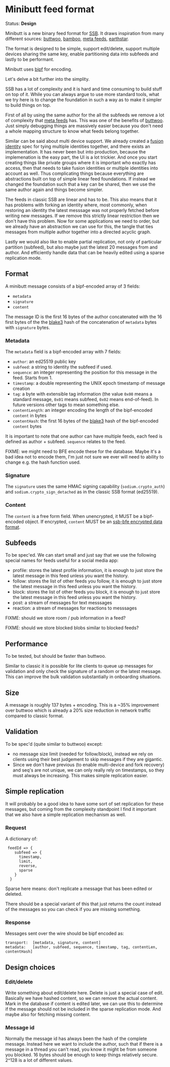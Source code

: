 # Minibutt feed format

Status: **Design**

Minibutt is a new binary feed format for [SSB]. It draws inspiration
from many different sources: [buttwoo], [bamboo], [meta feeds],
[earthstar].

The format is designed to be simple, support edit/delete, support
multiple devices sharing the same key, enable partitioning data into
subfeeds and lastly to be performant.

Minibutt uses [bipf] for encoding.

Let's delve a bit further into the simplity.

SSB has a lot of complexity and it is hard and time consuming to build
stuff on top of it. While you can always argue to use more standard
tools, what we try here is to change the foundation in such a way as
to make it simpler to build things on top.

First of all by using the same author for the all the subfeeds we
remove a lot of complexity that [meta feeds] has. This was one of the
benefits of [buttwoo]. Just simply debugging things are massively
easier because you don't need a whole mapping structure to know what
feeds belong together.

Similar can be said about multi device support. We already created a
[fusion identity] spec for tying multiple identities together, and
there exists an implementation. It has never been but into production,
because the implemenation is the easy part, the UI is a lot
trickier. And once you start creating things like private groups where
it is important who exactly has access, then that needs to take fusion
identities or multiple identities into account as well. Thus
complicating things because everything are abstractions built on top
of simple linear feed foundations. If instead we changed the
foundation such that a key can be shared, then we use the same author
again and things become simpler.

The feeds in classic SSB are linear and has to be. This also means
that it has problems with forking an identity where, most commonly,
when restoring an identity the latest messsage was not properly
fetched before writing new messages. If we remove this strictly linear
restriction then we don't have this problem. Now for some applications
we need to order, but we already have an abstraction we can use for
this, the tangle that ties messages from multiple author together into
a directed acyclic graph.

Lastly we would also like to enable partial replication, not only of
particular partition (subfeed), but also maybe just the latest 20
messages from and author. And efficiently handle data that can be
heavily edited using a sparse replication mode.

## Format

A minibutt message consists of a bipf-encoded array of 3 fields:

- `metadata`
- `signature`
- `content`

The message ID is the first 16 bytes of the author concatenated with
the 16 first bytes of the the [blake3] hash of the concatenation of
`metadata` bytes with `signature` bytes.

### Metadata

The `metadata` field is a bipf-encoded array with 7 fields:

 - `author`: an ed25519 public key
 - `subfeed`: a string to identity the subfeed if used.
 - `sequence`: an integer representing the position for this message in
   the feed. Starts from 1.
 - `timestamp`: a double representing the UNIX epoch timestamp of 
   message creation
 - `tag`: a byte with extensible tag information (the value `0x00`
   means a standard message, `0x01` means subfeed, `0x02` means
   end-of-feed). In future versions other tags to mean something
   else.
 - `contentLength`: an integer encoding the length of the bipf-encoded `content` in bytes
 - `contentHash`: the first 16 bytes of the [blake3] hash of the bipf-encoded
    `content` bytes
    
It is important to note that one author can have multiple feeds, each
feed is defined as author + subfeed. `sequence` relates to the feed.

FIXME: we might need to BFE encode these for the database. Maybe it's
a bad idea not to encode them, I'm just not sure we ever will need to
ability to change e.g. the hash function used.

### Signature

The `signature` uses the same HMAC signing capability (`sodium.crypto_auth`) 
and `sodium.crypto_sign_detached` as in the classic SSB format (ed25519).

### Content

The `content` is a free form field. When unencrypted, it MUST be a
bipf-encoded object. If encrypted, `content` MUST be an [ssb-bfe
encrypted data format].

## Subfeeds

To be spec'ed. We can start small and just say that we use the
following special names for feeds useful for a social media app:

 - profile: stores the latest profile information, it is enough to
   just store the latest message in this feed unless you want the
   history.
 - follow: stores the list of other feeds you follow, it is enough to
   just store the latest message in this feed unless you want the
   history.
 - block: stores the list of other feeds you block, it is enough to
   just store the latest message in this feed unless you want the
   history.
 - post: a stream of messages for text messsages
 - reaction: a stream of messages for reactions to messsages
 
FIXME: should we store room / pub information in a feed?

FIXME: should we store blocked blobs similar to blocked feeds?

## Performance

To be tested, but should be faster than buttwoo.

Similar to classic it is possible for lite clients to queue up
messages for validation and only check the signature of a random or
the latest message. This can improve the bulk validation substantially
in onboarding situations.

## Size

A message is roughly 137 bytes + encoding. This is a ~35% improvement
over buttwoo which is already a 20% size reduction in network traffic
compared to classic format.

## Validation

To be spec'd (quite similar to buttwoo) except:

 - no message size limit (needed for follow/block), instead we rely on
   clients using their best judgement to skip messages if they are
   gigantic.
 - Since we don't have previous (to enable multi-device and fork
   recovery) and seq's are not unique, we can only really rely on
   timestamps, so they must always be increasing. This makes simple
   replication easier.

## Simple replication

It will probably be a good idea to have some sort of set replication
for these messages, but coming from the complexity standpoint I find
it important that we also have a simple replication mechanism as well.

### Request

A dictionary of:

```  
 feedId => { 
    subfeed => {
      timestamp,
      limit,
      reverse,
      sparse
    }
  }
```

Sparse here means: don't replicate a message that has been edited or
deleted.

There should be a special variant of this that just returns the count
instead of the messages so you can check if you are missing something.

### Response

Messages sent over the wire should be bipf encoded as:

```
transport:  [metadata, signature, content]
metadata:   [author, subfeed, sequence, timestamp, tag, contentLen, contentHash]
```

## Design choices

### Edit/delete

Write something about edit/delete here. Delete is just a special case
of edit. Basically we have hashed content, so we can remove the actual
content. Mark in the database if content is edited later, we can use
this to determine if the message should not be included in the sparse
replication mode. And maybe also for fetching missing content.

### Message id

Normally the message id has always been the hash of the complete
message. Instead here we want to include the author, such that if
there is a message in a thread you can't read, you know it might be
from someone you blocked. 16 bytes should be enough to keep things
relatively secure. 2^128 is a lot of different values.

[SSB]: https://ssbc.github.io/scuttlebutt-protocol-guide/
[buttwoo]: https://github.com/ssbc/ssb-buttwoo-spec
[meta feeds]: https://github.com/ssbc/ssb-meta-feeds-spec
[bamboo]: https://github.com/AljoschaMeyer/bamboo/
[earthstar]: https://github.com/earthstar-project/
[bipf]: https://github.com/ssbc/bipf
[ssb-bfe encrypted data format]: https://github.com/ssbc/ssb-bfe-spec#5-encrypted-data-formats
[blake3]: https://github.com/BLAKE3-team/BLAKE3
[fusion identity]: https://github.com/ssbc/fusion-identity-spec
